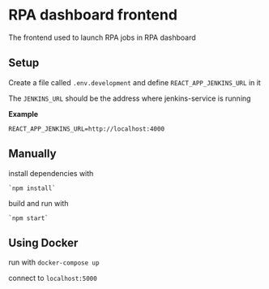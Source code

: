 # RPA dashboard frontend

The frontend used to launch RPA jobs in RPA dashboard

## Setup

Create a file called `.env.development` and define `REACT_APP_JENKINS_URL` in it

The `JENKINS_URL` should be the address where jenkins-service is running

**Example**

    REACT_APP_JENKINS_URL=http://localhost:4000


## Manually

install dependencies with

    `npm install`

build and run with

    `npm start`

## Using Docker

run with `docker-compose up`

connect to `localhost:5000`


